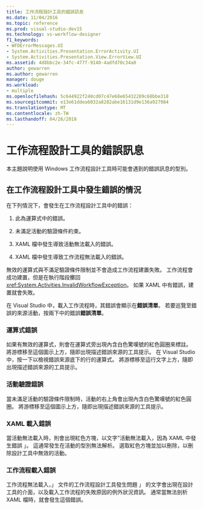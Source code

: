 ```yaml
---
title: 工作流程設計工具的錯誤訊息
ms.date: 11/04/2016
ms.topic: reference
ms.prod: visual-studio-dev15
ms.technology: vs-workflow-designer
f1_keywords:
- WFDErrorMessages.UI
- System.Activities.Presentation.ErrorActivity.UI
- System.Activities.Presentation.View.ErrorView.UI
ms.assetid: 4d8bbc2e-34fc-477f-9140-4adfd70c34a0
author: gewarren
ms.author: gewarren
manager: douge
ms.workload:
- multiple
ms.openlocfilehash: 5c644922f240cd07c47e68e65432289c68bbe318
ms.sourcegitcommit: e13e61ddea6032a8282abe16131d9e136a927984
ms.translationtype: MT
ms.contentlocale: zh-TW
ms.lasthandoff: 04/26/2018
---
```

# <a name="error-messages-in-workflow-designer"></a>工作流程設計工具的錯誤訊息

本主題說明使用 Windows 工作流程設計工具時可能會遇到的錯誤訊息的型別。

## <a name="situations-in-which-errors-in-the-workflow-designer-occur"></a>在工作流程設計工具中發生錯誤的情況

在下列情況下，會發生在工作流程設計工具中的錯誤：

1.  此為運算式中的錯誤。

2.  未滿足活動的驗證條件約束。

3.  XAML 檔中發生導致活動無法載入的錯誤。

4.  XAML 檔中發生導致工作流程無法載入的錯誤。

無效的運算式與不滿足驗證條件限制並不會造成工作流程建置失敗。 工作流程會成功建置，但是在執行階段擲回 <xref:System.Activities.InvalidWorkflowException>。 如果 XAML 中有錯誤，建置就會失敗。

在 Visual Studio 中，載入工作流程時，其錯誤會顯示在**錯誤清單**。 若要巡覽至錯誤的來源活動，按兩下中的錯誤**錯誤清單**。

### <a name="expression-errors"></a>運算式錯誤
 如果有無效的運算式，則會在運算式旁出現內含白色驚嘆號的紅色圓圈來標註。 將游標移至這個圖示上方，隨即出現描述錯誤來源的工具提示。 在 Visual Studio 中，按一下以檢視錯誤來源底下的行的運算式。 將游標移至這行文字上方，隨即出現描述錯誤來源的工具提示。

### <a name="activity-validation-errors"></a>活動驗證錯誤
 當未滿足活動的驗證條件限制時，活動的右上角會出現內含白色驚嘆號的紅色圓圈。 將游標移至這個圖示上方，隨即出現描述錯誤來源的工具提示。

### <a name="xaml-load-errors"></a>XAML 載入錯誤
 當活動無法載入時，則會出現紅色方塊，以文字"活動無法載入，因為 XAML 中發生錯誤 」。 這通常發生在活動的型別無法解析。 選取紅色方塊並加以刪除，以刪除設計工具中無效的活動。

### <a name="workflow-load-errors"></a>工作流程載入錯誤
 工作流程無法載入，」 文件的工作流程設計工具發生問題 」 的文字會出現在設計工具的介面，以及載入工作流程的失敗原因的例外狀況資訊。 通常當無法剖析 XAML 檔時，就會發生這個錯誤。